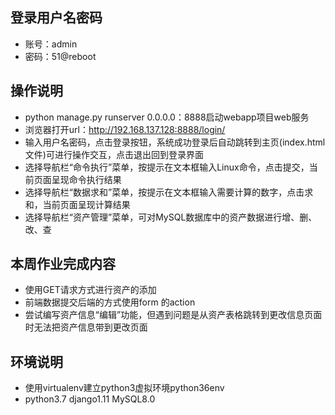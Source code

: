 ## 登录用户名密码
 - 账号：admin
 - 密码：51@reboot
 
## 操作说明
 - python manage.py runserver 0.0.0.0：8888启动webapp项目web服务
 - 浏览器打开url：http://192.168.137.128:8888/login/
 - 输入用户名密码，点击登录按钮，系统成功登录后自动跳转到主页(index.html文件)可进行操作交互，点击退出回到登录界面
 - 选择导航栏“命令执行”菜单，按提示在文本框输入Linux命令，点击提交，当前页面呈现命令执行结果
 - 选择导航栏“数据求和”菜单，按提示在文本框输入需要计算的数字，点击求和，当前页面呈现计算结果
 - 选择导航栏“资产管理”菜单，可对MySQL数据库中的资产数据进行增、删、改、查
 
## 本周作业完成内容
 - 使用GET请求方式进行资产的添加
 - 前端数据提交后端的方式使用form 的action
 - 尝试编写资产信息“编辑”功能，但遇到问题是从资产表格跳转到更改信息页面时无法把资产信息带到更改页面

 
## 环境说明
 - 使用virtualenv建立python3虚拟环境python36env
 - python3.7 django1.11 MySQL8.0

